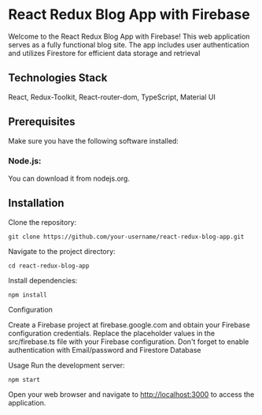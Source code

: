 # React Redux Blog App with Firebase

Welcome to the React Redux Blog App with Firebase! This web application serves as a fully functional blog site. The app includes user authentication and utilizes Firestore for efficient data storage and retrieval

## Technologies Stack

React, Redux-Toolkit, React-router-dom, TypeScript, Material UI

## Prerequisites
Make sure you have the following software installed:

### Node.js: 
You can download it from nodejs.org.

## Installation
Clone the repository:

`git clone https://github.com/your-username/react-redux-blog-app.git`

Navigate to the project directory:

`cd react-redux-blog-app`

Install dependencies:

`npm install`

Configuration

Create a Firebase project at firebase.google.com and obtain your Firebase configuration credentials.
Replace the placeholder values in the src/firebase.ts file with your Firebase configuration.
Don't forget to enable authentication with Email/password and Firestore Database

Usage
Run the development server:

`npm start`

Open your web browser and navigate to [http://localhost:3000](http://localhost:3000) to access the application.
